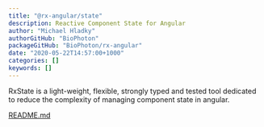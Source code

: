 ```yaml
---
title: "@rx-angular/state"
description: Reactive Component State for Angular
author: "Michael Hladky"
authorGitHub: "BioPhoton"
packageGitHub: "BioPhoton/rx-angular"
date: "2020-05-22T14:57:00+1000"
categories: []
keywords: []
---
```


RxState is a light-weight, flexible, strongly typed and tested tool dedicated to reduce the complexity of managing component state in angular.

[README.md](https://github.com/BioPhoton/rx-angular/blob/master/libs/state/README.md)
